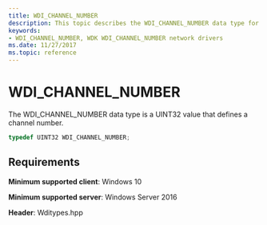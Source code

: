 ```yaml
---
title: WDI_CHANNEL_NUMBER
description: This topic describes the WDI_CHANNEL_NUMBER data type for WDI miniport drivers.
keywords:
- WDI_CHANNEL_NUMBER, WDK WDI_CHANNEL_NUMBER network drivers
ms.date: 11/27/2017
ms.topic: reference
---
```


# WDI_CHANNEL_NUMBER

The WDI_CHANNEL_NUMBER data type is a UINT32 value that defines a channel number.

```c++
typedef UINT32 WDI_CHANNEL_NUMBER;
```

## Requirements

**Minimum supported client**: Windows 10

**Minimum supported server**: Windows Server 2016

**Header**: Wditypes.hpp


